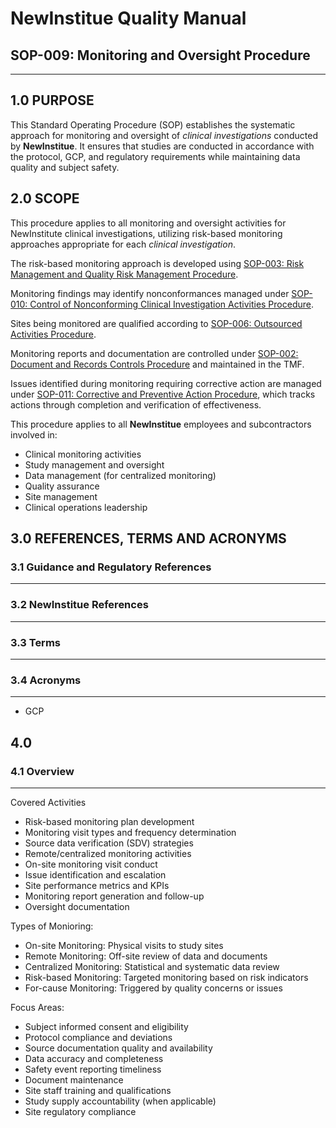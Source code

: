 # __NewInstitue__ Quality Manual
## SOP-009: Monitoring and Oversight Procedure
-----------------------------------------------------------------------

## 1.0 PURPOSE

This Standard Operating Procedure (SOP) establishes the systematic approach for
monitoring and oversight of *clinical investigations* conducted by
__NewInstitue__. It ensures that studies are conducted in accordance with the
protocol, GCP, and regulatory requirements while maintaining data quality and
subject safety.

## 2.0 SCOPE

This procedure applies to all monitoring and oversight activities for
NewInstitute clinical investigations, utilizing risk-based monitoring
approaches appropriate for each *clinical investigation*.

The risk-based monitoring approach is developed using
[SOP-003: Risk Management and Quality Risk Management Procedure](SOP-003--Risk_Management_and_Quality_Risk_Management_Procedure.md).

Monitoring findings may identify nonconformances managed under
[SOP-010: Control of Nonconforming Clinical Investigation Activities Procedure](SOP-010--Control_of_Nonconforming_Clinical_Investigation_Activities_Procedure.md).

Sites being monitored are qualified according to
[SOP-006: Outsourced Activities Procedure](SOP-006--Outsourced_Activities_Procedure.md).

Monitoring reports and documentation are controlled under
[SOP-002: Document and Records Controls Procedure](SOP-002--Document_and_Records_Controls_Procedure.md) and maintained in the TMF.

Issues identified during monitoring requiring corrective action are managed
under [SOP-011: Corrective and Preventive Action Procedure](SOP-011--Corrective_and_Preventive_Action_Procedure.md), 
which tracks actions through completion and verification of effectiveness.

This procedure applies to all __NewInstitue__ employees and subcontractors
involved in:

- Clinical monitoring activities
- Study management and oversight
- Data management (for centralized monitoring)
- Quality assurance
- Site management
- Clinical operations leadership

## 3.0 REFERENCES, TERMS AND ACRONYMS

### 3.1 Guidance and Regulatory References
-----------------------------------------------------------------------

### 3.2 __NewInstitue__ References 
-----------------------------------------------------------------------

### 3.3 Terms
-----------------------------------------------------------------------

### 3.4 Acronyms
-----------------------------------------------------------------------

- GCP

## 4.0

### 4.1 Overview
-----------------------------------------------------------------------

Covered Activities

- Risk-based monitoring plan development
- Monitoring visit types and frequency determination
- Source data verification (SDV) strategies
- Remote/centralized monitoring activities
- On-site monitoring visit conduct
- Issue identification and escalation
- Site performance metrics and KPIs
- Monitoring report generation and follow-up
- Oversight documentation

Types of Monioring:

- On-site Monitoring: Physical visits to study sites
- Remote Monitoring: Off-site review of data and documents
- Centralized Monitoring: Statistical and systematic data review
- Risk-based Monitoring: Targeted monitoring based on risk indicators
- For-cause Monitoring: Triggered by quality concerns or issues

Focus Areas:

- Subject informed consent and eligibility
- Protocol compliance and deviations
- Source documentation quality and availability
- Data accuracy and completeness
- Safety event reporting timeliness
- Document maintenance
- Site staff training and qualifications
- Study supply accountability (when applicable)
- Site regulatory compliance
